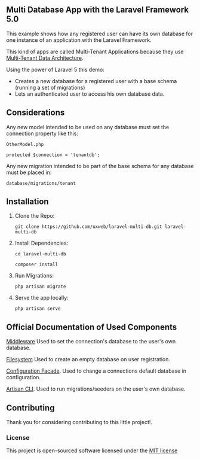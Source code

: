 ## Multi Database App with the Laravel Framework 5.0

This example shows how any registered user can have its own database for one instance of an application with the Laravel Framework.

This kind of apps are called Multi-Tenant Applications because they use [Multi-Tenant Data Architecture](https://msdn.microsoft.com/en-us/library/aa479086.aspx).

Using the power of Laravel 5 this demo:

* Creates a new database for a registered user with a base schema (running a set of migrations)
* Lets an authenticated user to access his own database data.

## Considerations

Any new model intended to be used on any database must set the connection property like this:

```
OtherModel.php

protected $connection = 'tenantdb';
```

Any new migration intended to be part of the base schema for any database must be placed in:

```
database/migrations/tenant
```

## Installation

1. Clone the Repo:
    ```
    git clone https://github.com/uxweb/laravel-multi-db.git laravel-multi-db
    ```
2. Install Dependencies:
    ```
    cd laravel-multi-db
    
    composer install
    ```
3. Run Migrations:
    ```
    php artisan migrate
    ```
4. Serve the app locally:
    ```
    php artisan serve
    ```

## Official Documentation of Used Components

[Middleware](http://laravel.com/docs/5.0/middleware)
Used to set the connection's database to the user's own database.

[Filesystem](http://laravel.com/docs/5.0/filesystem)
Used to create an empty database on user registration.

[Configuration Facade](http://laravel.com/docs/5.0/facades#facade-class-reference).
Used to change a connections default database in configuration.

[Artisan CLI](http://laravel.com/docs/5.0/artisan#calling-commands-outside-of-cli).
Used to run migrations/seeders on the user's own database.

## Contributing

Thank you for considering contributing to this little project!.

### License

This project is open-sourced software licensed under the [MIT license](http://opensource.org/licenses/MIT)
